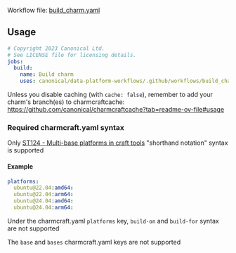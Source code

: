 Workflow file: [build_charm.yaml](build_charm.yaml)

## Usage
```yaml
# Copyright 2023 Canonical Ltd.
# See LICENSE file for licensing details.
jobs:
  build:
    name: Build charm
    uses: canonical/data-platform-workflows/.github/workflows/build_charm.yaml@v0.0.0
```

Unless you disable caching (with `cache: false`), remember to add your charm's branch(es) to charmcraftcache: https://github.com/canonical/charmcraftcache?tab=readme-ov-file#usage

### Required charmcraft.yaml syntax
Only [ST124 - Multi-base platforms in craft tools](https://docs.google.com/document/d/1QVHxZumruKVZ3yJ2C74qWhvs-ye5I9S6avMBDHs2YcQ/edit) "shorthand notation" syntax is supported

#### Example
```yaml
platforms:
  ubuntu@22.04:amd64:
  ubuntu@22.04:arm64:
  ubuntu@24.04:amd64:
  ubuntu@24.04:arm64:
```

Under the charmcraft.yaml `platforms` key, `build-on` and `build-for` syntax are not supported

The `base` and `bases` charmcraft.yaml keys are not supported
